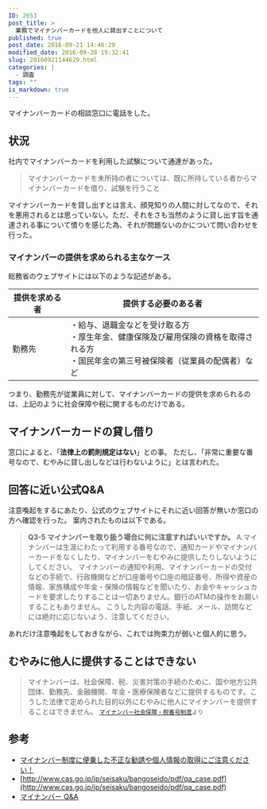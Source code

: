 ```yaml
---
ID: 2653
post_title: >
  業務でマイナンバーカードを他人に貸出すことについて
published: true
post_date: 2016-09-21 14:46:29
modified_date: 2016-09-28 19:32:41
slug: 20160921144629.html
categories: |
  - 調査
tags: ""
is_markdown: true
---
```

マイナンバーカードの相談窓口に電話をした。
<!--more-->
## 状況
社内でマイナンバーカードを利用した試験について通達があった。

> マイナンバーカードを未所持の者については、既に所持している者からマイナンバーカードを借り、試験を行うこと

マイナンバーカードを貸し出すとは言え、顔見知りの人間に対してなので、それを悪用されるとは思っていない。ただ、それをさも当然のように貸し出す旨を通達される事について憤りを感じた為、それが問題ないのかについて問い合わせを行った。

### マイナンバーの提供を求められる主なケース
総務省のウェブサイトには以下のような記述がある。

| 提供を求める者 | 提供する必要のある者 |
| --- | --- |
| 勤務先 | ・給与、退職金などを受け取る方<br>・厚生年金、健康保険及び雇用保険の資格を取得される方<br>・国民年金の第三号被保険者（従業員の配偶者）など |

つまり、勤務先が従業員に対して、マイナンバーカードの提供を求められるのは、上記のように社会保障や税に関するものだけである。


## マイナンバーカードの貸し借り
窓口によると、「**法律上の罰則規定はない**」との事。
ただし、「非常に重要な番号なので、むやみに貸し出しなどは行わないように」とは言われた。

## 回答に近い公式Q&A
注意喚起をするにあたり、公式のウェブサイトにそれに近い回答が無いか窓口の方へ確認を行った。
案内されたものは以下である。

> **Q3-5 マイナンバーを取り扱う場合に何に注意すればいいですか。**
> A.マイナンバーは生涯にわたって利用する番号なので、通知カードやマイナンバーカードをなくしたり、マイナンバーをむやみに提供したりしないようにしてください。
> マイナンバーの通知や利用、マイナンバーカードの交付などの手続で、行政機関などが口座番号や口座の暗証番号、所得や資産の情報、家族構成や年金・保険の情報などを聞いたり、お金やキャッシュカードを要求したりすることは一切ありません。銀行のATMの操作をお願いすることもありません。
> こうした内容の電話、手紙、メール、訪問などには絶対に応じないよう、注意してください。

あれだけ注意喚起をしておきながら、これでは拘束力が弱いと個人的に思う。

## むやみに他人に提供することはできない
> マイナンバーは、社会保障、税、災害対策の手続のために、国や地方公共団体、勤務先、金融機関、年金・医療保険者などに提供するものです。こうした法律で定められた目的以外にむやみに他人にマイナンバーを提供することはできません。
> <small>[マイナンバー社会保障・税番号制度](http://www.cas.go.jp/jp/seisaku/bangoseido/gaiyou.html)より</small>

## 参考
* [マイナンバー制度に便乗した不正な勧誘や個人情報の取得にご注意ください！](http://www.soumu.go.jp/kojinbango_card/12.html)
* [http://www.cas.go.jp/jp/seisaku/bangoseido/pdf/qa_case.pdf](http://www.cas.go.jp/jp/seisaku/bangoseido/pdf/qa_case.pdf)
* [マイナンバー Q&A](http://www.gov-online.go.jp/tokusyu/mynumber/faq/)
